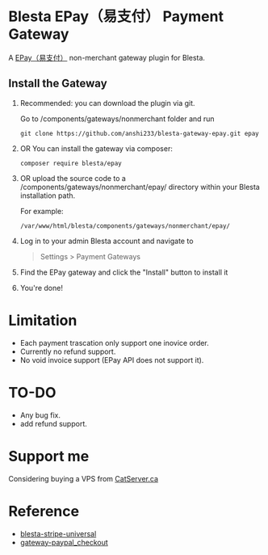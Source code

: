 # Blesta EPay（易支付） Payment Gateway

A [EPay（易支付）](https://pay.cccyun.cc/) non-merchant gateway plugin for Blesta.

## Install the Gateway
1. Recommended: you can download the plugin via git. 

    Go to /components/gateways/nonmerchant folder and run
    ```
    git clone https://github.com/anshi233/blesta-gateway-epay.git epay
    ```

2. OR You can install the gateway via composer:

    ```
    composer require blesta/epay
    ```

3. OR upload the source code to a /components/gateways/nonmerchant/epay/ directory within
your Blesta installation path.

    For example:

    ```
    /var/www/html/blesta/components/gateways/nonmerchant/epay/
    ```

3. Log in to your admin Blesta account and navigate to
   > Settings > Payment Gateways

4. Find the EPay gateway and click the "Install" button to install it

5. You're done!

# Limitation
* Each payment trascation only support one inovice order.
* Currently no refund support.
* No void invoice support (EPay API does not support it).

# TO-DO
* Any bug fix.
* add refund support. 

# Support me
Considering buying a VPS from [CatServer.ca](https://www.catserver.ca)

# Reference
* [blesta-stripe-universal](https://github.com/anshi233/blesta-stripe-universal)
* [gateway-paypal_checkout](https://github.com/blesta/gateway-paypal_checkout)